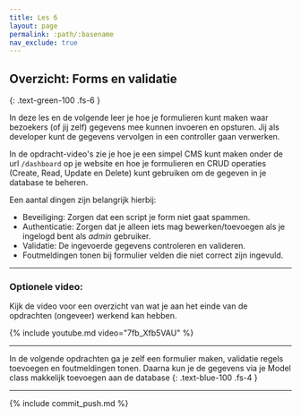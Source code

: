 ```yaml
---
title: Les 6
layout: page
permalink: :path/:basename
nav_exclude: true
---
```


## Overzicht: Forms en validatie
{: .text-green-100 .fs-6 }

In deze les en de volgende leer je hoe je formulieren kunt maken waar bezoekers (of jij zelf) gegevens mee kunnen invoeren en opsturen.
Jij als developer kunt de gegevens vervolgen in een controller gaan verwerken.

In de opdracht-video's zie je hoe je een simpel CMS kunt maken onder de url `/dashboard` op je website en hoe je formulieren en CRUD operaties (Create, Read, Update en Delete) kunt gebruiken om de gegeven in je database te beheren.

Een aantal dingen zijn belangrijk hierbij:

- Beveiliging: Zorgen dat een script je form niet gaat spammen.
- Authenticatie: Zorgen dat je alleen iets mag bewerken/toevoegen als je ingelogd bent als *admin* gebruiker.
- Validatie: De ingevoerde gegevens controleren en valideren.
- Foutmeldingen tonen bij formulier velden die niet correct zijn ingevuld.

---

### Optionele video:
Kijk de video voor een overzicht van wat je aan het einde van de opdrachten (ongeveer) werkend kan hebben.

{% include youtube.md video="7fb_Xfb5VAU" %}

---

In de volgende opdrachten ga je zelf een formulier maken, validatie regels toevoegen en foutmeldingen tonen.
Daarna kun je de gegevens via je Model class makkelijk toevoegen aan de database
{: .text-blue-100 .fs-4 }

---

{% include commit_push.md %}


